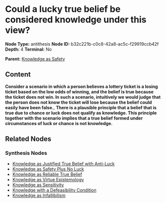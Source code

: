 # Could a lucky true belief be considered knowledge under this view?

**Node Type:** antithesis
**Node ID:** b32c221b-c0c8-42a8-ac5c-f29919ccb42f
**Depth:** 4
**Terminal:** No

**Parent:** [Knowledge as Safety](knowledge-as-safety-synthesis-2fa12d6d-538c-4f9c-a3c1-eed07a24e3a1.md)

## Content

**Consider a scenario in which a person believes a lottery ticket is a losing ticket based on the low odds of winning, and the belief is true because the ticket does not win. In such a scenario, intuitively we would judge that the person does not know the ticket will lose because the belief could easily have been false.**, **There is a plausible principle that a belief that is true due to chance or luck does not qualify as knowledge. This principle together with the scenario implies that a true belief formed under circumstances of luck or chance is not knowledge.**

## Related Nodes

### Synthesis Nodes

- [Knowledge as Justified True Belief with Anti-Luck](knowledge-as-justified-true-belief-with-anti-luck-synthesis-c608a894-494e-4203-82fe-034536fb9156.md)
- [Knowledge as Safety Plus No Luck](knowledge-as-safety-plus-no-luck-synthesis-db0942a2-a920-4c75-abbc-b75c9a5e28cb.md)
- [Knowledge as Reliable True Belief](knowledge-as-reliable-true-belief-synthesis-7253956c-50d3-4ff5-8f53-449b3937a6c6.md)
- [Knowledge as Virtue Epistemology](knowledge-as-virtue-epistemology-synthesis-580f90be-0edb-4410-b40d-4145a92f3bb3.md)
- [Knowledge as Sensitivity](knowledge-as-sensitivity-synthesis-852eb0f9-3ced-40f6-9b1a-1ee7638fe002.md)
- [Knowledge with a Defeasibility Condition](knowledge-with-a-defeasibility-condition-synthesis-fd7a45c2-c436-437d-a849-7a62681ca62a.md)
- [Knowledge as Infallibilism](knowledge-as-infallibilism-synthesis-77134cc9-c2b5-4160-a92b-579a743d0523.md)
